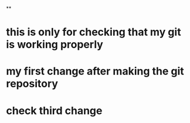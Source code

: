 **
# this is only for checking that my git is working properly

# my first change after making the git repository 

# check third change
